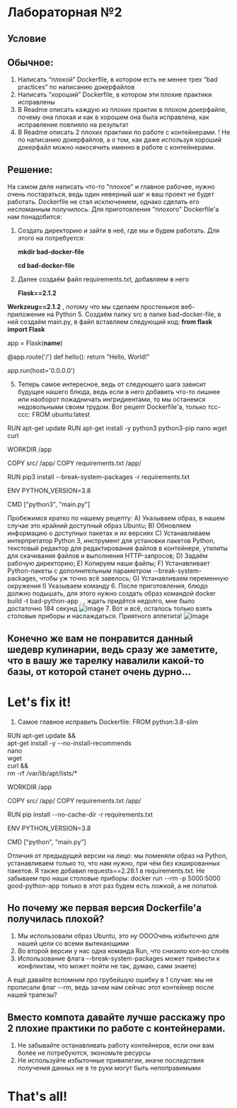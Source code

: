 # Лабораторная №2

## Условие
## Обычное:
1. Написать “плохой” Dockerfile, в котором есть не менее трех “bad practices” по написанию докерфайлов
2. Написать “хороший” Dockerfile, в котором эти плохие практики исправлены
3. В Readme описать каждую из плохих практик в плохом докерфайле, почему она плохая и как в хорошем она была исправлена, как исправление повлияло на результат
4. В Readme описать 2 плохих практики по работе с контейнерами. ! Не по написанию докерфайлов, а о том, как даже используя хороший докерфайл можно накосячить именно в работе с контейнерами.

## Решение:
На самом деле написать что-то "плохое" и главное рабочее, нужно очень постараться, ведь один неверный шаг и ваш проект не будет работать. Dockerfile не стал исключением, однако сделать его несломанным получилось.
Для приготовления "плохого" Dockerfile'а нам понадобится:
1. Создать директорию и зайти в неё, где мы и будем работать. Для этого на потребуется:

   **mkdir bad-docker-file**

   **cd bad-docker-file**
3. Далее создаём файл requirements.txt, добавляем в него

   **Flask==2.1.2**

  **Werkzeug==2.1.2**
, потому что мы сделаем простенькое веб-приложение на Python
5. Создаём папку src в папке bad-docker-file, в ней создаём main.py, в файл вставляем следующий код:
   **from flask import Flask**

  app = Flask(__name__)

  @app.route('/')
  def hello():
    return "Hello, World!"

  app.run(host='0.0.0.0')

5. Теперь самое интересное, ведь от следующего шага зависит будущее нашего блюда, ведь если в него добавить что-то лишнее или наоборот пожадничать ингридиентами, то мы останемся недовольными своим трудом. Вот рецепт Dockerfile'a, только тсс-ссс:
  FROM ubuntu:latest

  RUN apt-get update
  RUN apt-get install -y python3 python3-pip nano wget curl

  WORKDIR /app

  COPY src/ /app/
  COPY requirements.txt /app/

  RUN pip3 install --break-system-packages -r requirements.txt

  ENV PYTHON_VERSION=3.8

  CMD ["python3", "main.py"]

Пробежимся кратко по нашему рецепту: 
  А) Указываем образ, в нашем случае это крайний доступный образ Ubuntu;
  B) Обновляем информацию о доступных пакетах и их версиях
  С) Устанавливаем интерпретатор Python 3, инструмент для установки пакетов Python, текстовый редактор для редактирования файлов в контейнере, утилиты для скачивания файлов и выполнения HTTP-запросов;
  D) Задаём рабочую директорию;
  E) Копируем наши файлы;
  F) Устанавливает Python-пакеты с дополнительным параметром --break-system-packages, чтобы уж точно всё завелось;
  G) Устанавливаем переменную окружения
  I) Указываем команду
6. После приготовления, блюдо должно подышать, для этого нужно создать образ командой 
  docker build -t bad-python-app .
, ждать придётся недолго, мне было достаточно 184 секунд
![image](https://github.com/user-attachments/assets/f976eec0-bee8-41c6-a58a-f84fafca1a08)
7. Вот и всё, осталось только взять столовые приборы и наслаждаться. Приятного аппетита!
![image](https://github.com/user-attachments/assets/064668d6-ec8a-49be-bf2b-1324e3ed7e9c)

## Конечно же вам не понравится данный шедевр кулинарии, ведь сразу же заметите, что в вашу же тарелку навалили какой-то базы, от которой станет очень дурно...

# Let's fix it!

1. Самое главное исправить Dockerfile:
   FROM python:3.8-slim

  RUN apt-get update && \
      apt-get install -y --no-install-recommends \
      nano \
      wget \
      curl && \
      rm -rf /var/lib/apt/lists/*

  WORKDIR /app

  COPY src/ /app/
  COPY requirements.txt /app/

  RUN pip install --no-cache-dir -r requirements.txt

  ENV PYTHON_VERSION=3.8

  CMD ["python", "main.py"]

Отличия от предыдущей версии на лицо: мы поменяли образ на Python, устанавливаем только то, что нам нужно, при чём без кэшированных пакетов. Я также добавил 
  requests==2.28.1
в requirements.txt. Не забываем про наши столовые приборы:
  docker run --rm -p 5000:5000 good-python-app
только в этот раз будем есть ложкой, а не лопатой.

## Но почему же первая версия Dockerfile'a получилась плохой?

1. Мы использовали образ Ubuntu, это ну ООООчень избыточно для нашей цели со всеми вытекающими
2. Во второй версии у нас одна команда Run, что снизило кол-во слоёв
3. Использование флага --break-system-packages может привести к конфликтам, что может пойти не так, думаю, сами знаете)

А ещё давайте вспомним про грубейшую ошибку в 1 случае: мы не прописали флаг --rm, ведь зачем нам сейчас этот контейнер после нашей трапезы?

## Вместо компота давайте лучше расскажу про 2 плохие практики по работе с контейнерами.

1. Не забывайте останавливать работу контейнеров, если они вам более не потребуются, экономьте ресурсы
2. Не используйте избыточные привилегии, иначе последствия получения данных не в те руки могут быть непоправимыми

# That's all!

